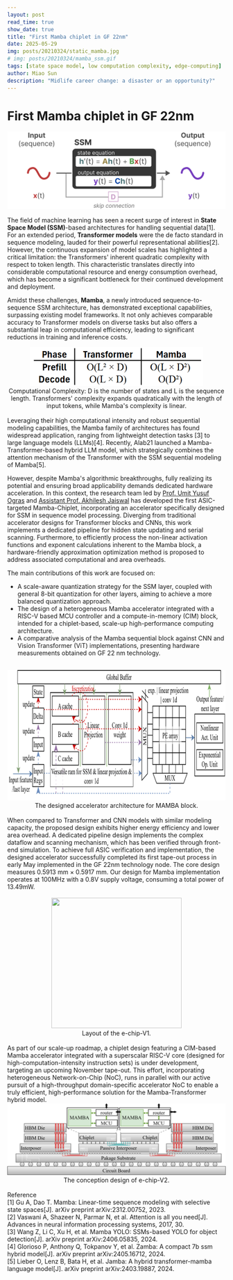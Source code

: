 ```yaml
---
layout: post
read_time: true
show_date: true
title: "First Mamba chiplet in GF 22nm"
date: 2025-05-29
img: posts/20210324/static_mamba.jpg
# img: posts/20210324/mamba_ssm.gif
tags: [state space model, low computation complexity, edge-computing]
author: Miao Sun
description: "Midlife career change: a disaster or an opportunity?"
---
```


<!-- PDF generation  -->
# First Mamba chiplet in GF 22nm
![frontpage](https://github.com/echip-from-elab/echip-from-elab.github.io/blob/main/assets/img/posts/20210324/static_mamba.jpg?raw=true)
<!-- PDF generation  -->

The field of machine learning has seen a recent surge of interest in **State Space Model (SSM)**-based architectures for handling sequential data[1]. For an extended period, **Transformer models** were the de facto standard in sequence modeling, lauded for their powerful representational abilities[2]. However, the continuous expansion of model scales has highlighted a critical limitation: the Transformers' inherent quadratic complexity with respect to token length. This characteristic translates directly into considerable computational resource and energy consumption overhead, which has become a significant bottleneck for their continued development and deployment.

Amidst these challenges, **Mamba**, a newly introduced sequence-to-sequence SSM architecture, has demonstrated exceptional capabilities, surpassing existing model frameworks. It not only achieves comparable accuracy to Transformer models on diverse tasks but also offers a substantial leap in computational efficiency, leading to significant reductions in training and inference costs.

<div align="center">
  <img src="https://github.com/echip-from-elab/echip-from-elab.github.io/blob/main/assets/img/posts/20210324/complexity_table.png?raw=true" width="400" height="90">
</div>
<!-- ![complexity](https://github.com/echip-from-elab/echip-from-elab.github.io/blob/main/assets/img/posts/20210324/complexity_table.png) -->
<center> Computational Complexity: D is the number of states and L is the sequence length. Transformers' complexity expands quadratically with the length of input tokens, while Mamba's complexity is linear.</center>

<br>
Leveraging their high computational intensity and robust sequential modeling capabilities, the Mamba family of architectures has found widespread application, ranging from lightweight detection tasks [3] to large language models (LLMs)[4]. Recently, Alab21 launched a Mamba-Transformer-based hybrid LLM model, which strategically combines the attention mechanism of the Transformer with the SSM sequential modeling of Mamba[5].

However, despite Mamba's algorithmic breakthroughs, fully realizing its potential and ensuring broad applicability demands dedicated hardware acceleration. In this context, the research team led by [Prof. Umit Yusuf Ogras](https://elab.ece.wisc.edu/staff/ogras-umit/) and [Assistant Prof. Akhilesh Jaiswal](https://directory.engr.wisc.edu/ece/Faculty/Jaiswal_Akhilesh/) has developed the first ASIC-targeted Mamba-Chiplet, incorporating an accelerator specifically designed for SSM in sequence model processing. Diverging from traditional accelerator designs for Transformer blocks and CNNs, this work implements a dedicated pipeline for hidden state updating and serial scanning. Furthermore, to efficiently process the non-linear activation functions and exponent calculations inherent to the Mamba block, a hardware-friendly approximation optimization method is proposed to address associated computational and area overheads.

The main contributions of this work are focused on:
- A scale-aware quantization strategy for the SSM layer, coupled with general 8-bit quantization for other layers, aiming to achieve a more balanced quantization approach.
- The design of a heterogeneous Mamba accelerator integrated with a RISC-V based MCU controller and a compute-in-memory (CIM) block, intended for a chiplet-based, scale-up high-performance computing architecture.
- A comparative analysis of the Mamba sequential block against CNN and Vision Transformer (ViT) implementations, presenting hardware measurements obtained on GF 22 nm technology.
<br>
<div align="center">
  <img src="https://raw.githubusercontent.com/echip-from-elab/echip-from-elab.github.io/643a8e7e51cb50c9bde0ca8994eb8a66adefb1da/assets/img/posts/20210324/mamba_arch.svg" width="800" height="300">
</div>
<center>The designed accelerator architecture for MAMBA block.</center>
<br>
When compared to Transformer and CNN models with similar modeling capacity, the proposed design exhibits higher energy efficiency and lower area overhead. A dedicated pipeline design implements the complex dataflow and scanning mechanism, which has been verified through front-end simulation. To achieve full ASIC verification and implementation, the designed accelerator successfully completed its first tape-out process in early May implemented in the GF 22nm technology node. The core design measures 0.5913 mm × 0.5917 mm. Our design for Mamba implementation operates at 100MHz with a 0.8V supply voltage, consuming a total power of 13.49mW.
<br>
<br>
<div align="center">
  <img src="https://github.com/echip-from-elab/echip-from-elab.github.io/blob/main/assets/img/posts/20210324/layout.png?raw=true" width="300" height="300">
</div>
<center>Layout of the e-chip-V1. </center>
<br>
As part of our scale-up roadmap, a chiplet design featuring a CIM-based Mamba accelerator integrated with a superscalar RISC-V core (designed for high-computation-intensity instruction sets) is under development, targeting an upcoming November tape-out. This effort, incorporating heterogeneous Network-on-Chip (NoC), runs in parallel with our active pursuit of a high-throughput domain-specific accelerator NoC to enable a truly efficient, high-performance solution for the Mamba-Transformer hybrid model.
<br>
<div align="center">
  <img src="https://raw.githubusercontent.com/echip-from-elab/echip-from-elab.github.io/643a8e7e51cb50c9bde0ca8994eb8a66adefb1da/assets/img/posts/20210324/echip_v2.svg">
</div>
<center>The conception design of e-chip-V2.</center>

<br>
Reference<br>
[1] Gu A, Dao T. Mamba: Linear-time sequence modeling with selective state spaces[J]. arXiv preprint arXiv:2312.00752, 2023.<br>
[2] Vaswani A, Shazeer N, Parmar N, et al. Attention is all you need[J]. Advances in neural information processing systems, 2017, 30.<br>
[3] Wang Z, Li C, Xu H, et al. Mamba YOLO: SSMs-based YOLO for object detection[J]. arXiv preprint arXiv:2406.05835, 2024.<br>
[4] Glorioso P, Anthony Q, Tokpanov Y, et al. Zamba: A compact 7b ssm hybrid model[J]. arXiv preprint arXiv:2405.16712, 2024.<br>
[5] Lieber O, Lenz B, Bata H, et al. Jamba: A hybrid transformer-mamba language model[J]. arXiv preprint arXiv:2403.19887, 2024.